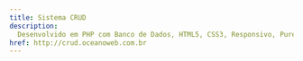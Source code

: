 ```yaml
---
title: Sistema CRUD
description:
  Desenvolvido em PHP com Banco de Dados, HTML5, CSS3, Responsivo, Pure.
href: http://crud.oceanoweb.com.br
---
```

